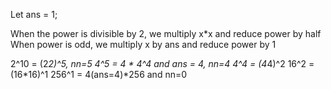 Let ans = 1;

When the power is divisible by 2, we multiply x*x and reduce power by half
When power is odd, we multiply x by ans and reduce power by 1

2^10 = (2*2)^5, nn=5
4^5 = 4 * 4^4 and ans = 4, nn=4
4^4 = (4*4)^2
16^2 = (16*16)^1
256^1 = 4(ans=4)*256 and nn=0 

